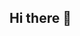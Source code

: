 ## Hi there 👋

<!--
**biggar2r/biggar2r** is a ✨ _special_ ✨ repository because its `README.md` (this file) appears on your GitHub profile.

- 🔭 I’m currently working on python coding 
- 🌱 I’m currently learning the fundenmentals of quantum machanics 
- 🤔 I’m looking for help with ...
- 📫 How to reach me: Email: biggar2@mcmaster.ca
- 😄 Pronouns: He/Him
- ⚡ Fun fact: I enjoy physical fitness 
